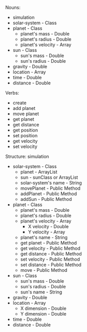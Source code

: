 Nouns:
- simulation
- solar-system - Class
- planet - Class
  - planet's mass - Double
  - planet's radius - Double
  - planet's velocity - Array
- sun - Class
  - sun's mass - Double
  - sun's radius - Double
- gravity - Double
- location - Array
- time - Double
- distance - Double

Verbs:
- create
- add planet
- move planet
- get planet
- get distance
- get position
- set position
- get velocity
- set velocity

Structure:
simulation
- solar-system - Class
  - planet - ArrayList
  - sun - sunClass or ArrayList
  - solar-system's name - String
  - movePlanet - Public Method
  - addPlanet - Public Method
  - addSun - Public Method
- planet - Class
    - planet's mass - Double
    - planet's radius - Double
    - planet's velocity - Array
      - X velocity - Double
      - Y velocity - Array
    - planet's name - String
    - get planet - Public Method
    - get velocity - Public Method
    - get distance - Public Method
    - set velocity - Public Method
    - set distance - Public Method
    - move - Public Method
- sun - Class
  - sun's mass - Double
  - sun's radius - Double
  - sun's name - String
- gravity - Double
- location - Array
  - X dimension - Double
  - Y dimension - Double
- time - Double
- distance - Double